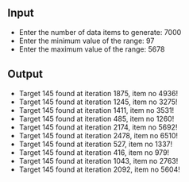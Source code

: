 ## Input

- Enter the number of data items to generate: 7000
- Enter the minimum value of the range: 97
- Enter the maximum value of the range: 5678

## Output

- Target 145 found at iteration 1875, item no 4936!
- Target 145 found at iteration 1245, item no 3275!
- Target 145 found at iteration 1411, item no 3531!
- Target 145 found at iteration 485, item no 1260!
- Target 145 found at iteration 2174, item no 5692!
- Target 145 found at iteration 2478, item no 6510!
- Target 145 found at iteration 527, item no 1337!
- Target 145 found at iteration 416, item no 979!
- Target 145 found at iteration 1043, item no 2763!
- Target 145 found at iteration 2092, item no 5604!